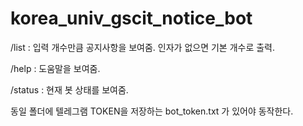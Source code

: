 # korea_univ_gscit_notice_bot

/list <num of notices> : 입력 개수만큼 공지사항을 보여줌. 인자가 없으면 기본 개수로 출력.

/help : 도움말을 보여줌.

/status : 현재 봇 상태를 보여줌.


동일 폴더에 텔레그램 TOKEN을 저장하는 bot_token.txt 가 있어야 동작한다.

